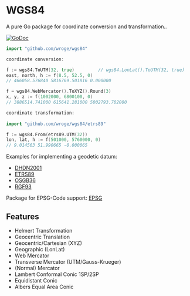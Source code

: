 # WGS84

A pure Go package for coordinate conversion and transformation..

[![GoDoc](https://godoc.org/github.com/wroge/wgs84?status.svg)](https://godoc.org/github.com/wroge/wgs84)

```go
import "github.com/wroge/wgs84"

coordinate conversion:

f := wgs84.ToUTM(32, true)         // wgs84.LonLat().ToUTM(32, true)
east, north, h := f(8.5, 52.5, 0)
// 466058.576840 5816769.501816 0.000000

f = wgs84.WebMercator().ToXYZ().Round(3)
x, y, z := f(1002000, 6800100, 0)
// 3886514.741000 615641.281000 5002793.702000

coordinate transformation:
	
import "github.com/wroge/wgs84/etrs89"

f := wgs84.From(etrs89.UTM(32))
lon, lat, h := f(501000, 5760000, 0)
// 9.014563 51.990665 -0.000065
```

Examples for implementing a geodetic datum:

- [DHDN2001](https://github.com/wroge/wgs84/tree/master/dhdn2001)
- [ETRS89](https://github.com/wroge/wgs84/tree/master/etrs89)
- [OSGB36](https://github.com/wroge/wgs84/tree/master/osgb36)
- [RGF93](https://github.com/wroge/wgs84/tree/master/rgf93)

Package for EPSG-Code support: [EPSG](https://github.com/wroge/wgs84/tree/master/epsg)

## Features

- Helmert Transformation
- Geocentric Translation
- Geocentric/Cartesian (XYZ)
- Geographic (LonLat)
- Web Mercator
- Transverse Mercator (UTM/Gauss-Krueger)
- (Normal) Mercator
- Lambert Conformal Conic 1SP/2SP
- Equidistant Conic
- Albers Equal Area Conic
